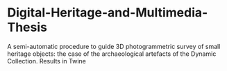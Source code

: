 # Digital-Heritage-and-Multimedia-Thesis
A semi-automatic procedure to guide 3D photogrammetric survey of small heritage objects: the case of the archaeological artefacts of the Dynamic Collection. Results in Twine
